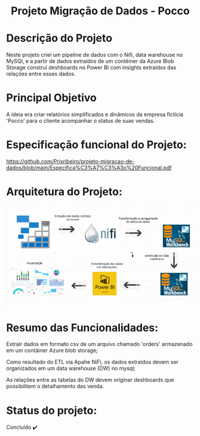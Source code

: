 <h1 align="center"> Projeto Migração de Dados - Pocco </h1>

# Descrição do Projeto
Neste projeto criei um pipeline de dados com o Nifi, data warehouse no MySQl, e a partir de dados extraídos de um contêiner da Azure Blob Storage construí deshboards no Power BI com insights extraídos das relações entre esses dados. 

# Principal Objetivo
A ideia era criar relatórios simplificados e dinâmicos da empresa fictícia 'Pocco' para o cliente acompanhar o status de suas vendas.

# Especificação funcional do Projeto:
https://github.com/Prixribeiro/projeto-migracao-de-dados/blob/main/Especifica%C3%A7%C3%A3o%20Funcional.pdf

# Arquitetura do Projeto:

<p align="center">
  <img src="https://github.com/Prixribeiro/projeto-migracao-de-dados/blob/main/fluxo%20de%20migra%C3%A7ao.png" width="600" title="Arquitetura do Projeto">
</p>



# Resumo das Funcionalidades:

Extrair dados em formato csv de um arquivo chamado 'orders' armazenado em um contâiner Azure blob storage; 

Como resultado do ETL via Apahe NiFi, os dados extraídos devem ser organizados em um data warehouse (DW) no mysql;

As relações entre as tabelas do DW devem originar deshboards que possibilitem o detalhamento das venda.

# Status do projeto: 
Concluído ✔️
